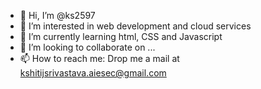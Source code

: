 - 👋 Hi, I’m @ks2597
- 👀 I’m interested in web development and cloud services
- 🌱 I’m currently learning html, CSS and Javascript
- 💞️ I’m looking to collaborate on ...
- 📫 How to reach me: Drop me a mail at kshitijsrivastava.aiesec@gmail.com

<!---
ks2597/ks2597 is a ✨ special ✨ repository because its `README.md` (this file) appears on your GitHub profile.
You can click the Preview link to take a look at your changes.
--->
